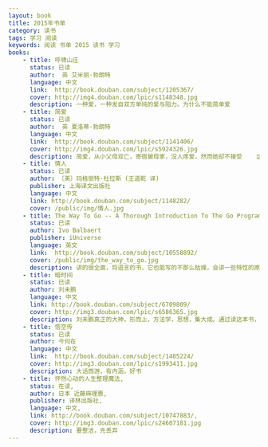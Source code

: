 ```yaml
---
layout: book
title: 2015年书单
category: 读书
tags: 学习 阅读
keywords: 阅读 书单 2015 读书 学习
books:
    - title: 呼啸山庄
      status: 已读
      author:  英 艾米丽·勃朗特 
      language: 中文
      link:  http://book.douban.com/subject/1205367/
      cover: http://img4.douban.com/lpic/s1148348.jpg
      description: 一种爱，一种发自双方单纯的爱与阻力。为什么不能简单爱
    - title: 简爱
      status: 已读
      author:  英 夏洛蒂·勃朗特
      language: 中文
      link:  http://book.douban.com/subject/1141406/
      cover: http://img4.douban.com/lpic/s5924326.jpg
      description: 简爱，从小父母双亡，寄宿舅母家，没人疼爱，然而她却不接受    这命运的不公，以其自主的精神，赢得自己的幸福。使用了大量的心理描写，很好
    - title: 情人 
      status: 已读
      author: 〔美〕玛格丽特·杜拉斯 (王道乾 译)
      publisher: 上海译文出版社
      language: 中文
      link: http://book.douban.com/subject/1148282/
      cover: /public/img/情人.jpg
    - title: The Way To Go -- A Thorough Introduction To The Go Programming Language
      status: 已读
      author: Ivo Balbaert 
      publisher: iUniverse
      language: 英文
      link:  http://book.douban.com/subject/10558892/
      cover: /public/img/the_way_to_go.jpg
      description: 讲的很全面，将语言的书，它也能写的不那么枯燥，会讲一些特性的原因，为什么这样，这是很好的,入门首选
    - title: 暗时间
      status: 已读
      author: 刘未鹏
      language: 中文
      link: http://book.douban.com/subject/6709809/ 
      cover: http://img3.douban.com/lpic/s6586365.jpg
      description: 刘未鹏真正的大神，形而上，方法学，思想，集大成。通过读这本书，我才懂得什么是学习，怎样学习，曾经看到过但没读，现在读，相见很晚，如果你看到了，赶紧读吧！！！书中提到的书单也赶紧读吧！！追求技术，追求科学的你。
    - title: 悟空传
      status: 已读
      author: 今何在
      language: 中文
      link:  http://book.douban.com/subject/1485224/
      cover: http://img3.douban.com/lpic/s1993411.jpg
      description: 大话西游，有内涵，好书
    - title: 怦然心动的人生整理魔法,
      status: 在读,
      author: 日本 近藤麻理惠,
      publisher: 译林出版社,
      language: 中文,
      link: http://book.douban.com/subject/10747883/,
      cover: http://img3.douban.com/lpic/s24607181.jpg
      description: 要整洁，先丢弃
---
```

